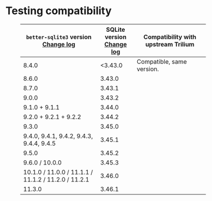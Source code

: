 # Testing compatibility
<figure class="table" style="width:100%;"><table class="ck-table-resized"><colgroup><col> <col> <col></colgroup><thead><tr><th><code>better-sqlite3</code> version<br><a href="https://github.com/WiseLibs/better-sqlite3/releases">Change log</a></th><th>SQLite version<br><a href="https://www.sqlite.org/changes.html">Change log</a></th><th>Compatibility with upstream Trilium</th></tr></thead><tbody><tr><td>8.4.0</td><td>&lt;3.43.0</td><td>Compatible, same version.</td></tr><tr><td>8.6.0</td><td>3.43.0</td><td>&nbsp;</td></tr><tr><td>8.7.0</td><td>3.43.1</td><td>&nbsp;</td></tr><tr><td>9.0.0</td><td>3.43.2</td><td>&nbsp;</td></tr><tr><td>9.1.0 + 9.1.1</td><td>3.44.0</td><td>&nbsp;</td></tr><tr><td>9.2.0 + 9.2.1 + 9.2.2</td><td>3.44.2</td><td>&nbsp;</td></tr><tr><td>9.3.0</td><td>3.45.0</td><td>&nbsp;</td></tr><tr><td>9.4.0, 9.4.1, 9.4.2, 9.4.3, 9.4.4, 9.4.5</td><td>3.45.1</td><td>&nbsp;</td></tr><tr><td>9.5.0</td><td>3.45.2</td><td>&nbsp;</td></tr><tr><td>9.6.0 / 10.0.0</td><td>3.45.3</td><td>&nbsp;</td></tr><tr><td>10.1.0 / 11.0.0 / 11.1.1 / 11.1.2 / 11.2.0 / 11.2.1</td><td>3.46.0</td><td>&nbsp;</td></tr><tr><td>11.3.0</td><td>3.46.1</td><td>&nbsp;</td></tr></tbody></table></figure>